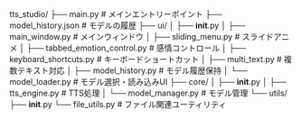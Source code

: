 tts_studio/
├── main.py              # メインエントリーポイント
├── model_history.json   # モデルの履歴
├── ui/
│   ├── __init__.py
│   ├── main_window.py   # メインウィンドウ
│   ├── sliding_menu.py   # スライドアニメ
│   ├── tabbed_emotion_control.py # 感情コントロール
│   ├── keyboard_shortcuts.py # キーボードショートカット
│   ├── multi_text.py # 複数テキスト対応
│   ├── model_history.py # モデル履歴保持
│   └── model_loader.py  # モデル選択・読み込みUI
├── core/
│   ├── __init__.py
│   ├── tts_engine.py    # TTS処理
│   └── model_manager.py # モデル管理
└── utils/
    ├── __init__.py
    └── file_utils.py    # ファイル関連ユーティリティ